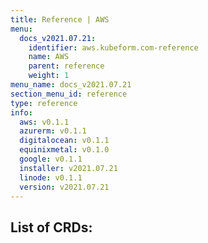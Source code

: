 ```yaml
---
title: Reference | AWS
menu:
  docs_v2021.07.21:
    identifier: aws.kubeform.com-reference
    name: AWS
    parent: reference
    weight: 1
menu_name: docs_v2021.07.21
section_menu_id: reference
type: reference
info:
  aws: v0.1.1
  azurerm: v0.1.1
  digitalocean: v0.1.1
  equinixmetal: v0.1.0
  google: v0.1.1
  installer: v2021.07.21
  linode: v0.1.1
  version: v2021.07.21
---
```


## List of CRDs:
